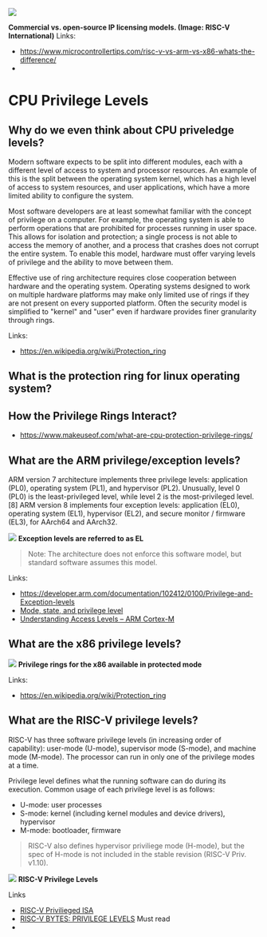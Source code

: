 
![](https://www.microcontrollertips.com/wp-content/uploads/2021/04/Open-Source-Vs-Commercial-RISC-V-Licensing-Models.png)

**Commercial vs. open-source IP licensing models. (Image: RISC-V International)**
Links:
- https://www.microcontrollertips.com/risc-v-vs-arm-vs-x86-whats-the-difference/
- 


# CPU Privilege Levels

## Why do we even think about CPU priveledge levels?

Modern software expects to be split into different modules, each with a different level of access to system and processor resources. An example of this is the split between the operating system kernel, which has a high level of access to system resources, and user applications, which have a more limited ability to configure the system. 

Most software developers are at least somewhat familiar with the concept of privilege on a computer. For example, the operating system is able to perform operations that are prohibited for processes running in user space. This allows for isolation and protection; a single process is not able to access the memory of another, and a process that crashes does not corrupt the entire system. To enable this model, hardware must offer varying levels of privilege and the ability to move between them.

Effective use of ring architecture requires close cooperation between hardware and the operating system. Operating systems designed to work on multiple hardware platforms may make only limited use of rings if they are not present on every supported platform. Often the security model is simplified to "kernel" and "user" even if hardware provides finer granularity through rings.

Links:
- https://en.wikipedia.org/wiki/Protection_ring

## What is the protection ring for linux operating system?

## How the Privilege Rings Interact?
- https://www.makeuseof.com/what-are-cpu-protection-privilege-rings/


## What are the ARM privilege/exception levels?

ARM version 7 architecture implements three privilege levels: application (PL0), operating system (PL1), and hypervisor (PL2). Unusually, level 0 (PL0) is the least-privileged level, while level 2 is the most-privileged level.[8] ARM version 8 implements four exception levels: application (EL0), operating system (EL1), hypervisor (EL2), and secure monitor / firmware (EL3), for AArch64 and AArch32.

![](blob:https://developer.arm.com/f9cbb1f2-cfb6-4992-8733-47dbdd914e45)
**Exception levels are referred to as EL<x>**

>Note: The architecture does not enforce this software model, but standard software assumes this model.

Links:
- https://developer.arm.com/documentation/102412/0100/Privilege-and-Exception-levels
- [Mode, state, and privilege level](https://developer.arm.com/documentation/ddi0406/cb/System-Level-Architecture/The-System-Level-Programmers--Model/System-level-concepts-and-terminology/Mode--state--and-privilege-level?lang=en)
- [Understanding Access Levels – ARM Cortex-M](https://www.iotality.com/armcm-access-levels/)

## What are the x86 privilege levels?

![](https://upload.wikimedia.org/wikipedia/commons/thumb/2/2f/Priv_rings.svg/1280px-Priv_rings.svg.png)
**Privilege rings for the x86 available in protected mode**

Links:
- https://en.wikipedia.org/wiki/Protection_ring

## What are the RISC-V privilege levels?

RISC-V has three software privilege levels (in increasing order of capability): user-mode (U-mode), supervisor mode (S-mode), and machine mode (M-mode). The processor can run in only one of the privilege modes at a time.

Privilege level defines what the running software can do during its execution. Common usage of each privilege level is as follows:
- U-mode: user processes
- S-mode: kernel (including kernel modules and device drivers), hypervisor
- M-mode: bootloader, firmware

> RISC-V also defines hypervisor priviliege mode (H-mode), but the spec of H-mode is not included in the stable revision (RISC-V Priv. v1.10).

![](https://danielmangum.com/static/risc_v_priv_levels_1.png)
**RISC-V Privilege Levels**

Links
- [RISC-V Privilieged ISA](http://docs.keystone-enclave.org/en/latest/Getting-Started/How-Keystone-Works/RISC-V-Background.html#:~:text=RISC%2DV%20has%20three%20software,privilege%20modes%20at%20a%20time.)
- [RISC-V BYTES: PRIVILEGE LEVELS](https://danielmangum.com/posts/risc-v-bytes-privilege-levels/) Must read
- 

